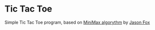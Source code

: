 # Tic Tac Toe
Simple Tic Tac Toe program, based on [MiniMax algorythm](http://neverstopbuilding.com/minimax)
by  [Jason Fox](https://github.com/jasonrobertfox)